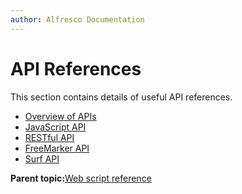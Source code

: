 ```yaml
---
author: Alfresco Documentation
---
```


# API References

This section contains details of useful API references.

-   [Overview of APIs](../concepts/API-intro-4.md)
-   [JavaScript API](../concepts/API-JS-intro.md)
-   [RESTful API](RESTful-intro.md)
-   [FreeMarker API](API-FreeMarker-intro.md)
-   [Surf API](APISurfPlatform-intro.md)

**Parent topic:**[Web script reference](../concepts/dev-ws-reference.md)

